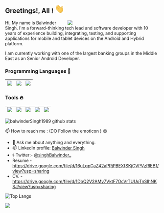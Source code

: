 <!--
**yashjoshi007/yashjoshi007** is a ✨ _special_ ✨ repository because its `README.md` (this file) appears on your GitHub profile.

Here are some ideas to get you started:

- 🔭 I’m currently working on ...
- 🌱 I’m currently learning ...
- 👯 I’m looking to collaborate on ...
- 🤔 I’m looking for help with ...
- 💬 Ask me about ...
- 📫 How to reach me: ...
- 😄 Pronouns: ...
- ⚡ Fun fact: ...
-->
<h2>Greetings!, All <coders/>! <img src="https://raw.githubusercontent.com/ABSphreak/ABSphreak/master/gifs/Hi.gif" width="30px"></h2>

<img align='right' src='https://media.giphy.com/media/p4NLw3I4U0idi/giphy.gif' width='300" '>

Hi, My name is Balwinder Singh. I'm a  forward-thinking tech lead and software developer with 10 years of experience building, integrating, testing, and supporting applications for mobile and tablet devices on the Android and Hybrid platform.

I am currently working with one of the largest banking groups in the Middle East as an Senior Android Developer. 


### Programming Languages  :rocket:
|<img src="https://firebasestorage.googleapis.com/v0/b/github--images.appspot.com/o/Github%20images%2Ff1eaa7278f64e27128e062a3de918265.png?alt=media&token=a05e0358-a919-4c27-bb1a-1aa03d07183d" width=60> | <img src="https://firebasestorage.googleapis.com/v0/b/github--images.appspot.com/o/Github%20images%2Fdownload.jpg?alt=media&token=f84769eb-78b3-43f7-aa34-8debf111fc89" width=60> | <img src="https://firebasestorage.googleapis.com/v0/b/github--images.appspot.com/o/Github%20images%2Flogo-html-5.png?alt=media&token=433bba37-6049-47d4-8cb6-4498d7886ff1" width=60> |
|:---:|:---:|:---:|


### Tools :fire:
|<img src="https://firebasestorage.googleapis.com/v0/b/github--images.appspot.com/o/Github%20images%2F1200px-Android_Studio_icon.svg.png?alt=media&token=c696a2c6-181d-4ef2-b235-a200306833ca" width=60> | <img src="https://firebasestorage.googleapis.com/v0/b/github--images.appspot.com/o/Github%20images%2FAdobe_Brackets_v0.0.x_icon.png?alt=media&token=94a00119-63c8-40af-8b89-79579cd402b8" width=60>|  <img src="https://firebasestorage.googleapis.com/v0/b/github--images.appspot.com/o/Github%20images%2Ffirebase.png?alt=media&token=b31bf89b-27a9-4192-9c7f-ae8eedb56554 " width=60> | <img src="https://firebasestorage.googleapis.com/v0/b/github--images.appspot.com/o/Github%20images%2F25231.svg?alt=media&token=ef2be627-04a6-4f80-afba-bf224281d35a" width=60> |<img src="https://firebasestorage.googleapis.com/v0/b/github--images.appspot.com/o/Github%20images%2Flogo-stable.png?alt=media&token=88a7cb79-fe86-46ab-b691-05d210131a99" width=60> |
|:---:|:---:|:---:|:---:|:---:|




![balwinderSingh1989 github stats](https://github-readme-stats.vercel.app/api?username=balwinderSingh1989&&show_icons=true&title_color=ffffff&icon_color=bb2acf&text_color=daf7dc&bg_color=151515)


📫 How to reach me : (DO Follow the emoticon ) 😃

- 💬 Ask me about anything and everything.
- 📫 LinkedIn profile: [Balwinder Singh](https://www.linkedin.com/in/balwinderS/)
- 🌀 Twitter:-   [@singhBalwinder_](https://twitter.com/singhBalwinder_)
-    Resume - https://drive.google.com/file/d/16uLqpCaZ42aPRjPBEXfSKjCVPVzRlEB1/view?usp=sharing
-    CV.    - https://drive.google.com/file/d/1DbQ2V2AMy7VktF7OcVrTUUoTnSIhNKSJ/view?usp=sharing


![Top Langs](https://github-readme-stats.vercel.app/api/top-langs/?username=balwinderSingh1989&title_color=ffffff&icon_color=bb2acf&text_color=daf7dc&bg_color=151515&layout=compact&hide=css)




![](https://komarev.com/ghpvc/?username=balwinderSingh1989&color=blue)
